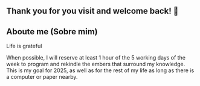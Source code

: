 ## Thank you for you visit and welcome back! 👋

<!--
**

- 🔭 I’m currently working on ...
- 🌱 I’m currently learning ...
- 👯 I’m looking to collaborate on ...
- 🤔 I’m looking for help with ...
- 💬 Ask me about ...
- 📫 How to reach me: ...
- 😄 Pronouns: ...
- ⚡ Fun fact: ...
-->

## Aboute me (Sobre mim)
Life is grateful

When possible, I will reserve at least 1 hour of the 5 working days of the week to program and rekindle the embers that surround my knowledge. This is my goal for 2025, as well as for the rest of my life as long as there is a computer or paper nearby.


